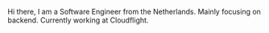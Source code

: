 Hi there, I am a Software Engineer from the Netherlands. Mainly focusing on
backend. Currently working at Cloudflight.
